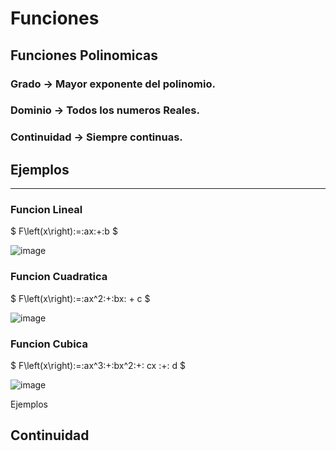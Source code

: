 

# Funciones


## Funciones Polinomicas

### Grado -> Mayor exponente del polinomio.
### Dominio -> Todos los numeros Reales.
### Continuidad -> Siempre continuas.






## Ejemplos
-----------


### Funcion Lineal

$ F\left(x\right)\:=\:ax\:+\:b $

![image](https://github.com/user-attachments/assets/fdab0277-b78e-46fd-b207-3993bc5e17d5)


### Funcion Cuadratica
$ F\left(x\right)\:=\:ax^2\:+\:bx\: + c $

![image](https://github.com/user-attachments/assets/6618d57e-a295-448d-b6e4-8b914165fc3b)


### Funcion Cubica
$ F\left(x\right)\:=\:ax^3\:+\:bx^2\:+\: cx \:+\: d $

![image](https://github.com/user-attachments/assets/b9107d3e-3480-4a97-b98d-90957580de2a)


Ejemplos

## Continuidad
